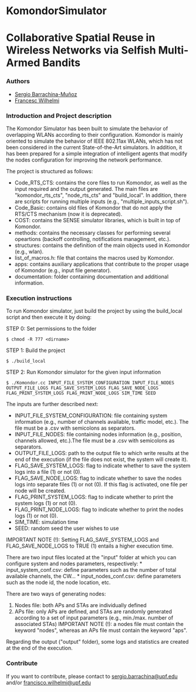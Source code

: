 # KomondorSimulator

# Collaborative Spatial Reuse in Wireless Networks via Selfish Multi-Armed Bandits
### Authors
* [Sergio Barrachina-Muñoz](https://github.com/sergiobarra)
* [Francesc Wilhelmi](https://github.com/fwilhelmi)

### Introduction and Project description

The Komondor Simulator has been built to simulate the behavior of overlapping WLANs according to their configuration. Komondor is mainly oriented to simulate the behavior of IEEE 802.11ax WLANs, which has not been considered in the current State-of-the-Art simulators. In addition, it has been prepared for a simple integration of intelligent agents that modify the nodes configuration for improving the network performance. 

The project is structured as follows:
* Code_RTS_CTS: contains the core files to run Komondor, as well as the input required and the output generated. The main files are "komondor_rts_cts", "node_rts_cts" and "build_local". In addition, there are scripts for running multiple inputs (e.g., "multiple_inputs_script.sh").
* Code_Basic: contains old files of Komondor that do not apply the RTS/CTS mechanism (now it is deprecated).
* COST: contains the SENSE simulator libraries, which is built in top of Komondor.
* methods: contains the necessary classes for performing several opeartions (backoff controlling, notifications management, etc.).
* structures: contains the definition of the main objects used in Komondor (e.g., wlan).
* list_of_macros.h: file that contains the macros used by Komondor.
* apps: contains auxiliary applications that contribute to the proper usage of Komondor (e.g., input file generator).
* documentation: folder containing documentation and additional information.

### Execution instructions

To run Komondor simulator, just build the project by using the build_local script and then execute it by doing:

STEP 0: Set permissions to the folder

```
$ chmod -R 777 <dirname>
```

STEP 1: Build the project

```
$ ./build_local
```

STEP 2: Run Komondor simulator for the given input information

```
$ ./Komondor.cc INPUT_FILE_SYSTEM_CONFIGURATION INPUT_FILE_NODES OUTPUT_FILE_LOGS FLAG_SAVE_SYSTEM_LOGS FLAG_SAVE_NODE_LOGS FLAG_PRINT_SYSTEM_LOGS FLAG_PRINT_NODE_LOGS SIM_TIME SEED
```

The inputs are further described next:
* INPUT_FILE_SYSTEM_CONFIGURATION: file containing system information (e.g., number of channels available, traffic model, etc.). The file must be a .csv with semicolons as separators.
* INPUT_FILE_NODES: file containing nodes information (e.g., position, channels allowed, etc.).The file must be a .csv with semicolons as separators.
* OUTPUT_FILE_LOGS: path to the output file to which write results at the end of the execution (if the file does not exist, the system will create it).
* FLAG_SAVE_SYSTEM_LOGS: flag to indicate whether to save the system logs into a file (1) or not (0).
* FLAG_SAVE_NODE_LOGS: flag to indicate whether to save the nodes logs into separate files (1) or not (0). If this flag is activated, one file per node will be created.
* FLAG_PRINT_SYSTEM_LOGS: flag to indicate whether to print the system logs (1) or not (0).
* FLAG_PRINT_NODE_LOGS: flag to indicate whether to print the nodes logs (1) or not (0). 
* SIM_TIME: simulation time
* SEED: random seed the user wishes to use

IMPORTANT NOTE (!): Setting FLAG_SAVE_SYSTEM_LOGS and FLAG_SAVE_NODE_LOGS to TRUE (1) entails a higher execution time. 

There are two input files located at the "input" folder at which you can configure system and nodes parameters, respectively:
	* input_system_conf.csv: define parameters such as the number of total available channels, the CW...
	* input_nodes_conf.csv: define parameters such as the node id, the node location, etc.
	
There are two ways of generating nodes:
1) Nodes file: both APs and STAs are individually defined
2) APs file: only APs are defined, and STAs are randomly generated according to a set of input parameters (e.g., min./max. number of associated STAs)
IMPORTANT NOTE (!): a nodes file must contain the keyword "nodes", whereas an APs file must contain the keyword "aps".

Regarding the output ("output" folder), some logs and statistics are created at the end of the execution.

### Contribute

If you want to contribute, please contact to sergio.barrachina@upf.edu and/or francisco.wilhelmi@upf.edu
